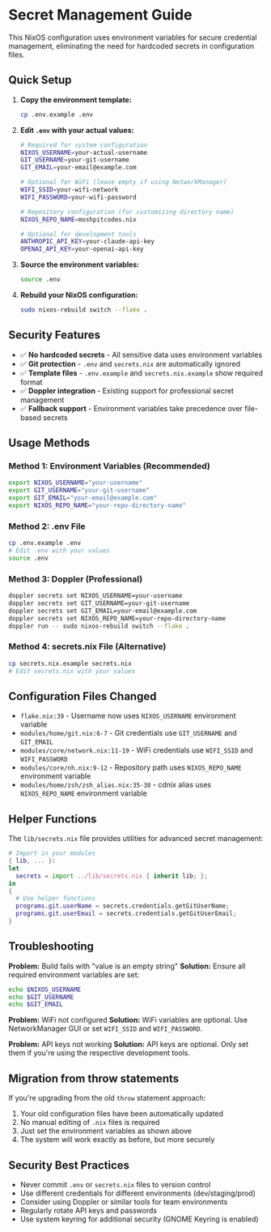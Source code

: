 # Secret Management Guide

This NixOS configuration uses environment variables for secure credential management, eliminating the need for hardcoded secrets in configuration files.

## Quick Setup

1. **Copy the environment template:**
   ```bash
   cp .env.example .env
   ```

2. **Edit `.env` with your actual values:**
   ```bash
   # Required for system configuration
   NIXOS_USERNAME=your-actual-username
   GIT_USERNAME=your-git-username
   GIT_EMAIL=your-email@example.com
   
   # Optional for WiFi (leave empty if using NetworkManager)
   WIFI_SSID=your-wifi-network
   WIFI_PASSWORD=your-wifi-password
   
   # Repository configuration (for customizing directory name)
   NIXOS_REPO_NAME=moshpitcodes.nix
   
   # Optional for development tools
   ANTHROPIC_API_KEY=your-claude-api-key
   OPENAI_API_KEY=your-openai-api-key
   ```

3. **Source the environment variables:**
   ```bash
   source .env
   ```

4. **Rebuild your NixOS configuration:**
   ```bash
   sudo nixos-rebuild switch --flake .
   ```

## Security Features

- ✅ **No hardcoded secrets** - All sensitive data uses environment variables
- ✅ **Git protection** - `.env` and `secrets.nix` are automatically ignored
- ✅ **Template files** - `.env.example` and `secrets.nix.example` show required format
- ✅ **Doppler integration** - Existing support for professional secret management
- ✅ **Fallback support** - Environment variables take precedence over file-based secrets

## Usage Methods

### Method 1: Environment Variables (Recommended)
```bash
export NIXOS_USERNAME="your-username"
export GIT_USERNAME="your-git-username"
export GIT_EMAIL="your-email@example.com"
export NIXOS_REPO_NAME="your-repo-directory-name"
```

### Method 2: .env File
```bash
cp .env.example .env
# Edit .env with your values
source .env
```

### Method 3: Doppler (Professional)
```bash
doppler secrets set NIXOS_USERNAME=your-username
doppler secrets set GIT_USERNAME=your-git-username
doppler secrets set GIT_EMAIL=your-email@example.com
doppler secrets set NIXOS_REPO_NAME=your-repo-directory-name
doppler run -- sudo nixos-rebuild switch --flake .
```

### Method 4: secrets.nix File (Alternative)
```bash
cp secrets.nix.example secrets.nix
# Edit secrets.nix with your values
```

## Configuration Files Changed

- `flake.nix:39` - Username now uses `NIXOS_USERNAME` environment variable
- `modules/home/git.nix:6-7` - Git credentials use `GIT_USERNAME` and `GIT_EMAIL`
- `modules/core/network.nix:11-19` - WiFi credentials use `WIFI_SSID` and `WIFI_PASSWORD`
- `modules/core/nh.nix:9-12` - Repository path uses `NIXOS_REPO_NAME` environment variable
- `modules/home/zsh/zsh_alias.nix:35-38` - cdnix alias uses `NIXOS_REPO_NAME` environment variable

## Helper Functions

The `lib/secrets.nix` file provides utilities for advanced secret management:

```nix
# Import in your modules
{ lib, ... }:
let
  secrets = import ../lib/secrets.nix { inherit lib; };
in
{
  # Use helper functions
  programs.git.userName = secrets.credentials.getGitUserName;
  programs.git.userEmail = secrets.credentials.getGitUserEmail;
}
```

## Troubleshooting

**Problem:** Build fails with "value is an empty string"
**Solution:** Ensure all required environment variables are set:
```bash
echo $NIXOS_USERNAME
echo $GIT_USERNAME
echo $GIT_EMAIL
```

**Problem:** WiFi not configured
**Solution:** WiFi variables are optional. Use NetworkManager GUI or set `WIFI_SSID` and `WIFI_PASSWORD`.

**Problem:** API keys not working
**Solution:** API keys are optional. Only set them if you're using the respective development tools.

## Migration from throw statements

If you're upgrading from the old `throw` statement approach:

1. Your old configuration files have been automatically updated
2. No manual editing of `.nix` files is required
3. Just set the environment variables as shown above
4. The system will work exactly as before, but more securely

## Security Best Practices

- Never commit `.env` or `secrets.nix` files to version control
- Use different credentials for different environments (dev/staging/prod)
- Consider using Doppler or similar tools for team environments
- Regularly rotate API keys and passwords
- Use system keyring for additional security (GNOME Keyring is enabled)